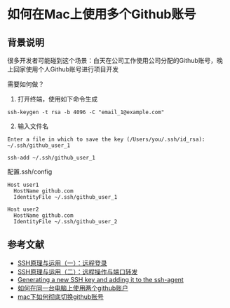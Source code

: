 # 如何在Mac上使用多个Github账号

## 背景说明

  很多开发者可能碰到这个场景：白天在公司工作使用公司分配的Github账号，晚上回家使用个人Github账号进行项目开发

  需要如何做？
  
1. 打开终端，使用如下命令生成

```
ssh-keygen -t rsa -b 4096 -C "email_1@example.com"
```

2. 输入文件名

```
Enter a file in which to save the key (/Users/you/.ssh/id_rsa): ~/.ssh/github_user_1
```

```
ssh-add ~/.ssh/github_user_1
```

配置.ssh/config

```
Host user1
  HostName github.com
  IdentityFile ~/.ssh/github_user_1

Host user2
  HostName github.com
  IdentityFile ~/.ssh/github_user_2
```

## 参考文献

- [SSH原理与运用（一）：远程登录](http://www.ruanyifeng.com/blog/2011/12/ssh_remote_login.html)
- [SSH原理与运用（二）：远程操作与端口转发](http://www.ruanyifeng.com/blog/2011/12/ssh_port_forwarding.html)
- [Generating a new SSH key and adding it to the ssh-agent](https://help.github.com/articles/generating-a-new-ssh-key-and-adding-it-to-the-ssh-agent/)
- [如何在同一台电脑上使用两个github账户](http://www.cnblogs.com/foxracle/archive/2012/07/20/2599830.html?utm_source=tuicool&utm_medium=referral)
- [mac下如何彻底切换github账号](https://segmentfault.com/q/1010000004179810)
